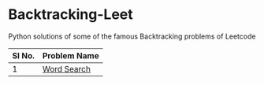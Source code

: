 # Backtracking-Leet
Python solutions of some of the famous Backtracking problems of Leetcode

| Sl No. | Problem Name |
|--------|--------------|
| 1 | [Word Search](https://github.com/MainakRepositor/Backtracking-Leet/blob/master/1.py) |
